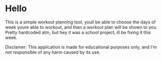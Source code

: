 # Hello 
This is a simple workout planning tool, youll be able to choose the days of week youre able to workout, and then a workout plan will be shown to you. Pretty hardcoded atm, but hey it was a school project, ill be fixing it this week.

Disclamer:
This application is made for educational purposes only, and I'm not responsible of any harm caused by its use.
